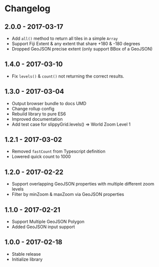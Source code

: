 
# Changelog

## 2.0.0 - 2017-03-17

- Add `all()` method to return all tiles in a simple `Array`
- Support Fiji Extent & any extent that share +180 & -180 degrees
- Dropped GeoJSON precise extent (only support BBox of a GeoJSON)

## 1.4.0 - 2017-03-10

- Fix `levels()` & `count()` not returning the correct results.

## 1.3.0 - 2017-03-04

- Output browser bundle to docs UMD
- Change rollup config
- Rebuild library to pure ES6
- Improved documentation
- Add test case for slippyGrid.levels() => World Zoom Level 1

## 1.2.1 - 2017-03-02

- Removed `fastCount` from Typescript definition
- Lowered quick count to 1000

## 1.2.0 - 2017-02-22

- Support overlapping GeoJSON properties with multiple different zoom levels
- Filter by minZoom & maxZoom via GeoJSON properties

## 1.1.0 - 2017-02-21

- Support Multiple GeoJSON Polygon
- Added GeoJSON input support

## 1.0.0 - 2017-02-18

- Stable release
- Initialize library